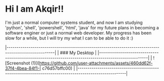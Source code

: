 # Hi I am Akqir!!
<p>I'm just a normal computer systems student, and now I am studying 'python', 'shell', 'powershell', 'html', 'java' for my future plans in becoming a software enginer or just a normal web developer. My progress has been slow for a while, but I will try my what I can to be able to do it :)</p>

|------------------------------------------------------------------------------------------------------|
| ### My Desktop                                                                                       |
|------------------------------------------------------------------------------------------------------|
| ![Screenshot (1)](https://github.com/user-attachments/assets/460dd62f-37f4-4bea-84f1-| c76d57bffc00) |
|------------------------------------------------------------------------------------------------------|
